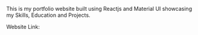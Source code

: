 This is my portfolio website built using Reactjs and Material UI showcasing my Skills, Education and Projects.

Website Link:
